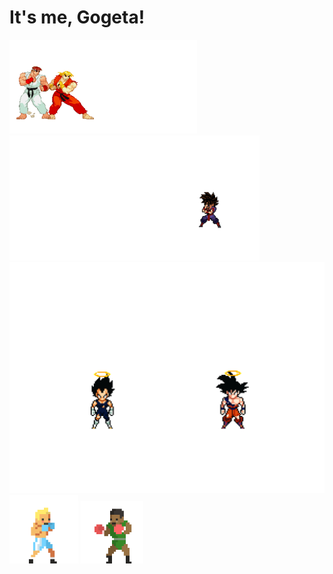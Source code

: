 # It's me, Gogeta!

<div>
  <!-- <img src="https://github.com/Bhazooka/Bhazooka/raw/main/Astronaut_1.jpg" width="300" alt="Astronaut Image 1"> -->
  <!-- <img src="https://github.com/Bhazooka/Bhazooka/raw/main/Pixel_Goku.gif" width="200" alt="Image"> -->
    
  <img src="https://github.com/Bhazooka/Bhazooka/raw/main/Ryu_ken_hadouken.gif" width="300" height="150" alt="Image">
  <img src="https://github.com/Bhazooka/Bhazooka/raw/main/green_transformation_Flipped.gif" width="400" height="200" alt="Image">
  <img src="https://github.com/Bhazooka/Bhazooka/raw/main/Gogeta_Fusion_1.gif" width="700" alt="Image">
  <img src="https://github.com/Bhazooka/Bhazooka/raw/main/Boxing_Opp.gif" width="110" alt="Image">
  <img src="https://github.com/Bhazooka/Bhazooka/raw/main/Boxing.gif" width="100" alt="Image">
</div>



